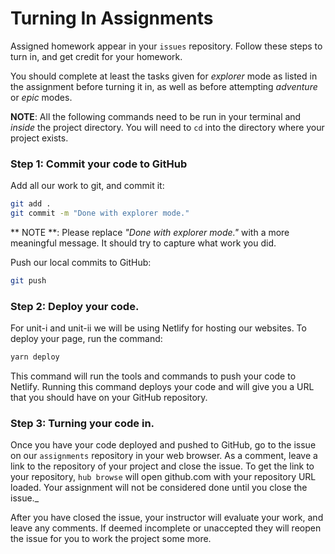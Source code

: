 # Turning In Assignments

Assigned homework appear in your `issues` repository. Follow these steps to turn in, and get credit for your homework.

You should complete at least the tasks given for _explorer_ mode as listed in the assignment before turning it in, as well as before attempting _adventure_ or _epic_ modes.

**NOTE**: All the following commands need to be run in your terminal and _inside_ the project directory. You will need to `cd` into the directory where your project exists.

### Step 1: Commit your code to GitHub

Add all our work to git, and commit it:

```sh
git add .
git commit -m "Done with explorer mode."
```

** NOTE **: Please replace _"Done with explorer mode."_ with a more meaningful message. It should try to capture what work you did.

Push our local commits to GitHub:

```sh
git push
```

### Step 2: Deploy your code.

For unit-i and unit-ii we will be using Netlify for hosting our websites. To deploy your page, run the command:

```sh
yarn deploy
```

This command will run the tools and commands to push your code to Netlify. Running this command deploys your code and will give you a URL that you should have on your GitHub repository.

### Step 3: Turning your code in.

Once you have your code deployed and pushed to GitHub, go to the issue on our `assignments` repository in your web browser. As a comment, leave a link to the repository of your project and close the issue. To get the link to your repository, `hub browse` will open github.com with your repository URL loaded. Your assignment will not be considered done until you close the issue.\_

After you have closed the issue, your instructor will evaluate your work, and leave any comments. If deemed incomplete or unaccepted they will reopen the issue for you to work the project some more.
